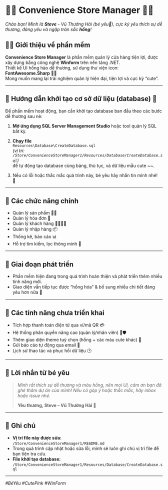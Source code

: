 ﻿

# 🍓🎀 Convenience Store Manager 🎀🍓

_Chào bạn! Mình là **Steve** - Vũ Thường Hải (bé yêu💖), cực kỳ yêu thích sự dễ thương, đáng yêu và ngập tràn sắc **hồng**!_

## 🧸✨ Giới thiệu về phần mềm

**Convenience Store Manager** là phần mềm quản lý cửa hàng tiện lợi, được xây dựng bằng công nghệ **Winform** trên nền tảng .NET.  
Thiết kế UI hồng hào dễ thương, sử dụng thư viện icon: **FontAwesome.Sharp** 🎨💕  
Mong muốn mang lại trải nghiệm quản lý hiện đại, tiện lợi và cực kỳ “cute”.

---

## 🌸 Hướng dẫn khởi tạo cơ sở dữ liệu (database) 💾

Để phần mềm hoạt động, bạn cần khởi tạo database ban đầu theo các bước dễ thương sau nè:

1. **Mở ứng dụng SQL Server Management Studio** hoặc tool quản lý SQL bất kỳ.
2. **Chạy file**  
   `Resources\Database\CreateDatabase.sql`  
   _(vị trí: `/Store/ConvenienceStoreManager1/Resources/Database/CreateDatabase.sql`)_  
   để tự động tạo database cùng bảng, thủ tục, và dữ liệu mẫu cute ~~.

3. Nếu có lỗi hoặc thắc mắc quá trình này, bé yêu hãy nhắn tin mình nhé!  
💖

---

## 🌟 Các chức năng chính

- Quản lý sản phẩm 🍫🍪
- Quản lý hóa đơn 🧾
- Quản lý khách hàng 👩‍🦰👨‍🦱
- Quản lý nhập hàng 📦
- Thống kê, báo cáo 📊
- Hỗ trợ tìm kiếm, lọc thông minh 🔎

---

## 🚧 Giai đoạn phát triển

- Phần mềm hiện đang trong quá trình hoàn thiện và phát triển thêm nhiều tính năng mới.
- Giao diện vẫn tiếp tục được “hồng hóa” & bổ sung nhiều chi tiết đáng yêu hơn nữa 🎀

---

## 🌸 Các tính năng chưa triển khai

- Tích hợp thanh toán điện tử qua ví/mã QR 💳
- Hệ thống phân quyền nâng cao (quản lý/nhân viên) 👑🛡
- Thêm giao diện theme tuỳ chọn (hồng + các màu cute khác) 🎨
- Gửi báo cáo tự động qua email 📧
- Lịch sử thao tác và phục hồi dữ liệu 🕒

---

## 💌 Lời nhắn từ bé yêu

> _Mình rất thích sự dễ thương và màu hồng, nên mọi UI, cảm ơn bạn đã ghé thăm dự án của mình! Nếu có góp ý hoặc thắc mắc, hãy inbox hoặc issue nhé._
>
> **Yêu thương, Steve – Vũ Thường Hải 💖**

---

## 🔖 Ghi chú

- **Vị trí file này được sửa:**  
  `/Store/ConvenienceStoreManager1/README.md`
- Trong quá trình cập nhật hoặc sửa lỗi, mình sẽ luôn ghi chú vị trí file để bạn tiện tra cứu.
- **File khởi tạo database:**  
  `/Store/ConvenienceStoreManager1/Resources/Database/CreateDatabase.sql`

---

_#BéYêu #CutePink #WinForm_

